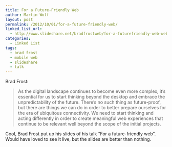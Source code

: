 ```yaml
---
title: For a Future-Friendly Web
author: Martin Wolf
layout: post
permalink: /2012/10/01/for-a-future-friendly-web/
linked_list_url:
  - http://www.slideshare.net/bradfrostweb/for-a-futurefriendly-web-webvisions-chicago-2012
categories:
  - Linked List
tags:
  - brad frost
  - mobile web
  - slideshare
  - talk
---
```

<p class="linked-list-quote-author">
  Brad Frost:
</p>

> As the digital landscape continues to become even more complex, it&#8217;s essential for us to start thinking beyond the desktop and embrace the unpredictability of the future. There&#8217;s no such thing as future-proof, but there are things we can do in order to better prepare ourselves for the era of ubiquitous connectivity. We need to start thinking and acting differently in order to create meaningful web experiences that continue to be relevant well beyond the scope of the initial projects.

Cool, Brad Frost put up his slides of his talk &#8220;For a future-friendly web&#8221;. Would have loved to see it live, but the slides are better than nothing.